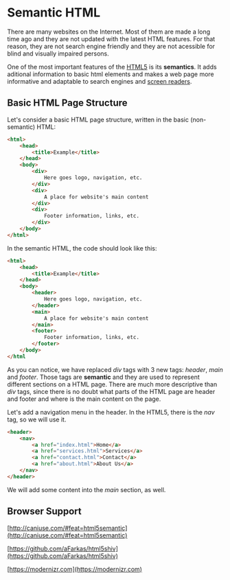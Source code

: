 # Semantic HTML


There are many websites on the Internet. Most of them are made a long time ago and they are not updated with the latest HTML features. For that reason, they are not search engine friendly and they are not acessible for blind and visually impaired persons.

One of the most important features of the [HTML5](https://en.wikipedia.org/wiki/HTML5) is its **semantics**. It adds aditional information to basic html elements and makes a web page more informative and adaptable to search engines and [screen readers](https://en.wikipedia.org/wiki/Screen_reader).

## Basic HTML Page Structure

Let's consider a basic HTML page structure, written in the basic (non-semantic) HTML:
``` HTML
<html>
    <head>
        <title>Example</title>
    </head>
    <body>
        <div>
            Here goes logo, navigation, etc. 
        </div>
        <div>
            A place for website's main content 
        </div>
        <div>
            Footer information, links, etc.
        </div>
    </body>
</html>
```
In the semantic HTML, the code should look like this:
``` HTML
<html>
    <head>
        <title>Example</title>
    </head>
    <body>
        <header>
            Here goes logo, navigation, etc. 
        </header>
        <main>
            A place for website's main content 
        </main>
        <footer>
            Footer information, links, etc.
        </footer>
    </body>
</html
```
As you can notice, we have replaced *div* tags with 3 new tags: *header*, *main* and *footer*. Those tags are **semantic** and they are used to represent different sections on a HTML page. There are much more descriptive than *div* tags, since there is no doubt what parts of the HTML page are header and footer and where is the main content on the page.

Let's add a navigation menu in the header. In the HTML5, there is the *nav* tag, so we will use it.

``` HTML
<header>
    <nav>
        <a href="index.html">Home</a>
        <a href="services.html">Services</a>
        <a href="contact.html">Contact</a>
        <a href="about.html">About Us</a>            
    </nav> 
</header>
```
We will add some content into the *main* section, as well.



## Browser Support

[http://caniuse.com/#feat=html5semantic](http://caniuse.com/#feat=html5semantic)

[https://github.com/aFarkas/html5shiv](https://github.com/aFarkas/html5shiv)

[https://modernizr.com](https://modernizr.com)